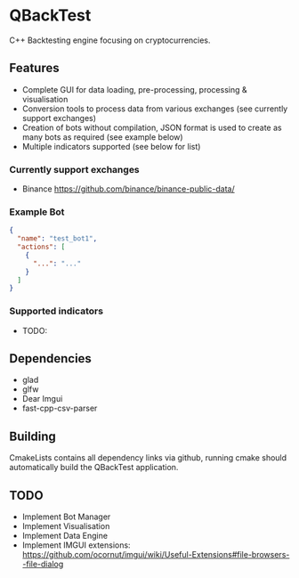 # QBackTest

C++ Backtesting engine focusing on cryptocurrencies.

## Features

- Complete GUI for data loading, pre-processing, processing & visualisation
- Conversion tools to process data from various exchanges (see currently support exchanges)
- Creation of bots without compilation, JSON format is used to create as many bots as required (see example below)
- Multiple indicators supported (see below for list)

### Currently support exchanges 
- Binance https://github.com/binance/binance-public-data/

### Example Bot
```json
{
  "name": "test_bot1",
  "actions": [
    {
      "...": "..."
    }
  ]
}
```

### Supported indicators
- TODO:

## Dependencies

- glad
- glfw
- Dear Imgui
- fast-cpp-csv-parser

## Building

CmakeLists contains all dependency links via github, running cmake should automatically build the QBackTest application.

## TODO
- Implement Bot Manager
- Implement Visualisation
- Implement Data Engine
- Implement IMGUI extensions: https://github.com/ocornut/imgui/wiki/Useful-Extensions#file-browsers--file-dialog